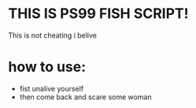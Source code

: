 # THIS IS PS99 FISH SCRIPT!

This is not cheating i belive

# how to use:

- fist unalive yourself
- then come back and scare some woman
